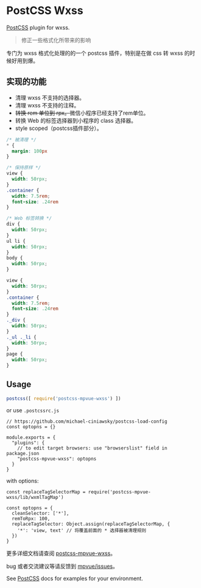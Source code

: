 # PostCSS Wxss

[PostCSS] plugin for wxss.

> 修正一些格式化所带来的影响

专门为 wxss 格式化处理的的一个 postcss 插件，特别是在做 css 转 wxss 的时候好用到爆。

## 实现的功能
- 清理 wxss 不支持的选择器。
- 清理 wxss 不支持的注释。
- <del>转换 rem 单位到 rpx。</del>微信小程序已经支持了rem单位。
- 转换 Web 的标签选择器到小程序的 class 选择器。
- style scoped（postcss插件部分）。

``` css
/* 被清理 */
* {
  margin: 100px
}

/* 保持原样 */
view {
  width: 50rpx;
}
.container {
  width: 7.5rem;
  font-size: .24rem
}

/* Web 标签转换 */
div {
  width: 50rpx;
}
ul li {
  width: 50rpx;
}
body {
  width: 50rpx;
}
```

``` css
view {
  width: 50rpx;
}
.container {
  width: 7.5rem;
  font-size: .24rem
}
._div {
  width: 50rpx;
}
._ul ._li {
  width: 50rpx;
}
page {
  width: 50rpx;
}
```

## Usage

```js
postcss([ require('postcss-mpvue-wxss') ])
```

or use `.postcssrc.js`
```
// https://github.com/michael-ciniawsky/postcss-load-config
const optopns = {}

module.exports = {
  "plugins": {
    // to edit target browsers: use "browserslist" field in package.json
    "postcss-mpvue-wxss": optopns
  }
}
```

with options:

```
const replaceTagSelectorMap = require('postcss-mpvue-wxss/lib/wxmlTagMap')

const optopns = {
  cleanSelector: ['*'],
  remToRpx: 100,
  replaceTagSelector: Object.assign(replaceTagSelectorMap, {
    '*': 'view, text' // 将覆盖前面的 * 选择器被清理规则
  })
}
```

更多详细文档请查阅 [postcss-mpvue-wxss](http://mpvue.com/build/postcss-mpvue-wxss)。

bug 或者交流建议等请反馈到 [mpvue/issues](https://github.com/Meituan-Dianping/mpvue/issues)。

See [PostCSS] docs for examples for your environment.

[PostCSS]: https://github.com/postcss/postcss


